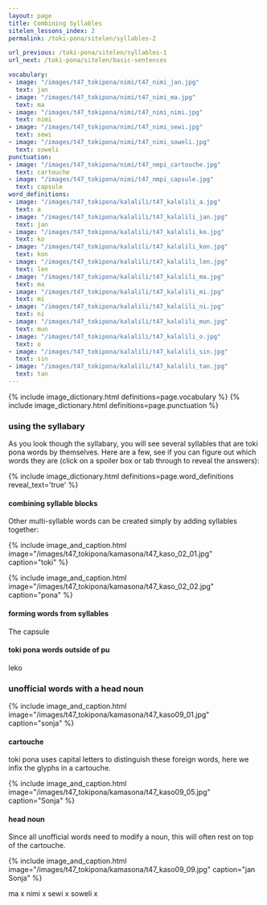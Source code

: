 ```yaml
---
layout: page
title: Combining Syllables
sitelen_lessons_index: 2
permalink: /toki-pona/sitelen/syllables-2

url_previous: /toki-pona/sitelen/syllables-1
url_next: /toki-pona/sitelen/basic-sentences

vocabulary:
- image: "/images/t47_tokipona/nimi/t47_nimi_jan.jpg"
  text: jan
- image: "/images/t47_tokipona/nimi/t47_nimi_ma.jpg"
  text: ma
- image: "/images/t47_tokipona/nimi/t47_nimi_nimi.jpg"
  text: nimi
- image: "/images/t47_tokipona/nimi/t47_nimi_sewi.jpg"
  text: sewi
- image: "/images/t47_tokipona/nimi/t47_nimi_soweli.jpg"
  text: soweli
punctuation:
- image: "/images/t47_tokipona/nimi/t47_nmpi_cartouche.jpg"
  text: cartouche
- image: "/images/t47_tokipona/nimi/t47_nmpi_capsule.jpg"
  text: capsule
word_definitions:
- image: "/images/t47_tokipona/kalalili/t47_kalalili_a.jpg"
  text: a
- image: "/images/t47_tokipona/kalalili/t47_kalalili_jan.jpg"
  text: jan
- image: "/images/t47_tokipona/kalalili/t47_kalalili_ko.jpg"
  text: ko
- image: "/images/t47_tokipona/kalalili/t47_kalalili_kon.jpg"
  text: kon
- image: "/images/t47_tokipona/kalalili/t47_kalalili_len.jpg"
  text: len
- image: "/images/t47_tokipona/kalalili/t47_kalalili_ma.jpg"
  text: ma
- image: "/images/t47_tokipona/kalalili/t47_kalalili_mi.jpg"
  text: mi
- image: "/images/t47_tokipona/kalalili/t47_kalalili_ni.jpg"
  text: ni
- image: "/images/t47_tokipona/kalalili/t47_kalalili_mun.jpg"
  text: mun
- image: "/images/t47_tokipona/kalalili/t47_kalalili_o.jpg"
  text: o
- image: "/images/t47_tokipona/kalalili/t47_kalalili_sin.jpg"
  text: sin
- image: "/images/t47_tokipona/kalalili/t47_kalalili_tan.jpg"
  text: tan
---
```


{% include image_dictionary.html definitions=page.vocabulary %}
{% include image_dictionary.html definitions=page.punctuation %}


### using the syllabary

As you look though the syllabary, you will see several syllables that are toki pona words by themselves. Here are a few, see if you can figure out which words they are (click on a spoiler box or tab through to reveal the answers):

{% include image_dictionary.html definitions=page.word_definitions reveal_text='true' %}

#### combining syllable blocks

Other multi-syllable words can be created simply by adding syllables together:

{% include image_and_caption.html image="/images/t47_tokipona/kamasona/t47_kaso_02_01.jpg" caption="toki" %}

{% include image_and_caption.html image="/images/t47_tokipona/kamasona/t47_kaso_02_02.jpg" caption="pona" %}


#### forming words from syllables

The capsule


#### toki pona words outside of pu

leko

### unofficial words with a head noun

{% include image_and_caption.html image="/images/t47_tokipona/kamasona/t47_kaso09_01.jpg" caption="sonja" %}

#### cartouche

toki pona uses capital letters to distinguish these foreign words, here we infix the glyphs in a cartouche.

{% include image_and_caption.html image="/images/t47_tokipona/kamasona/t47_kaso09_05.jpg" caption="Sonja" %}

#### head noun

Since all unofficial words need to modify a noun, this will often rest on top of the cartouche.

{% include image_and_caption.html image="/images/t47_tokipona/kamasona/t47_kaso09_09.jpg" caption="jan Sonja" %}

ma x
nimi x
sewi x
soweli x



